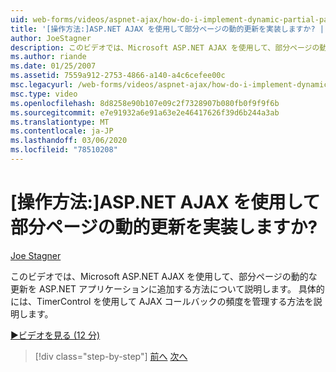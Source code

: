 ```yaml
---
uid: web-forms/videos/aspnet-ajax/how-do-i-implement-dynamic-partial-page-updates-with-aspnet-ajax
title: '[操作方法:]ASP.NET AJAX を使用して部分ページの動的更新を実装しますか? | Microsoft Docs'
author: JoeStagner
description: このビデオでは、Microsoft ASP.NET AJAX を使用して、部分ページの動的な更新を ASP.NET アプリケーションに追加する方法について説明します。
ms.author: riande
ms.date: 01/25/2007
ms.assetid: 7559a912-2753-4866-a140-a4c6cefee00c
msc.legacyurl: /web-forms/videos/aspnet-ajax/how-do-i-implement-dynamic-partial-page-updates-with-aspnet-ajax
msc.type: video
ms.openlocfilehash: 8d8258e90b107e09c2f7328907b080fb0f9f9f6b
ms.sourcegitcommit: e7e91932a6e91a63e2e46417626f39d6b244a3ab
ms.translationtype: MT
ms.contentlocale: ja-JP
ms.lasthandoff: 03/06/2020
ms.locfileid: "78510208"
---
```

# <a name="how-do-i-implement-dynamic-partial-page-updates-with-aspnet-ajax"></a>[操作方法:]ASP.NET AJAX を使用して部分ページの動的更新を実装しますか?

[Joe Stagner](https://github.com/JoeStagner)

このビデオでは、Microsoft ASP.NET AJAX を使用して、部分ページの動的な更新を ASP.NET アプリケーションに追加する方法について説明します。 具体的には、TimerControl を使用して AJAX コールバックの頻度を管理する方法を説明します。

[&#9654;ビデオを見る (12 分)](https://channel9.msdn.com/Blogs/ASP-NET-Site-Videos/how-do-i-implement-dynamic-partial-page-updates-with-aspnet-ajax)

> [!div class="step-by-step"]
> [前へ](how-do-i-get-started-with-aspnet-ajax.md)
> [次へ](how-do-i-make-client-side-network-callbacks-with-aspnet-ajax.md)
